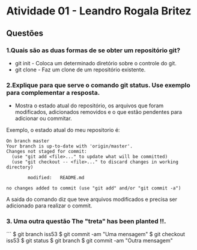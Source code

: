 # Atividade 01 - Leandro Rogala Britez

## Questões

### 1.Quais são as duas formas de se obter um repositório git?

- git init - Coloca um determinado diretório sobre o controle do git.
- git clone - Faz um clone de um repositório existente.

### 2.Explique para que serve o comando git status. Use exemplo para complementar a resposta.

- Mostra o estado atual do repositório, os arquivos que foram modificados, adicionados removidos e o que estão pendentes para adicionar ou commitar.

Exemplo, o estado atual do meu repositorio é:

```
On branch master
Your branch is up-to-date with 'origin/master'.
Changes not staged for commit:
  (use "git add <file>..." to update what will be committed)
  (use "git checkout -- <file>..." to discard changes in working directory)

        modified:   README.md

no changes added to commit (use "git add" and/or "git commit -a")
```

A saida do comando diz que teve arquivos modificados e precisa ser adicionado para realizar o commit.

### 3. Uma outra questão The "treta" has been planted !!.

´´´
$ git branch iss53
$ git commit -am "Uma mensagem"
$ git checkout iss53
$ git status
$ git branch
$ git commit -am "Outra mensagem"
```
